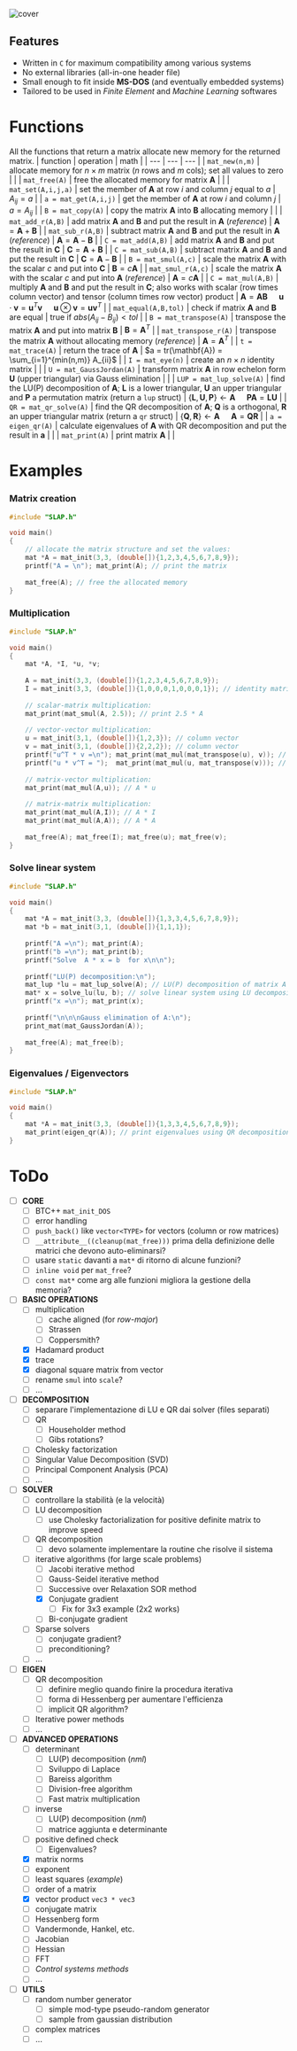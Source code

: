 <!--# SLAP
Simple Linear Algebra Package (SLAP) -->
![cover](doc/cover.png)

## Features
- Written in `C` for maximum compatibility among various systems
- No external libraries (all-in-one header file)
- Small enough to fit inside **MS-DOS** (and eventually embedded systems)
- Tailored to be used in *Finite Element* and *Machine Learning* softwares


# Functions

All the functions that return a matrix allocate new memory for the returned matrix.
| function | operation | math |
| --- | --- | --- |
| `mat_new(n,m)` | allocate memory for $n\times m$ matrix ($n$ rows and $m$ cols); set all values to zero | |
| `mat_free(A)` | free the allocated memory for matrix $\mathbf{A}$ | |
| `mat_set(A,i,j,a)` | set the member of $\mathbf{A}$ at row $i$ and column $j$ equal to $a$ | $A_{ij}=a$ |
| `a = mat_get(A,i,j)` | get the member of $\mathbf{A}$ at row $i$ and column $j$ | $a=A_{ij}$ |
| `B = mat_copy(A)` | copy the matrix $\mathbf{A}$ into $\mathbf{B}$ allocating memory | |
| `mat_add_r(A,B)` | add matrix $\mathbf{A}$ and $\mathbf{B}$ and put the result in $\mathbf{A}$ (_reference_) | $\mathbf{A}=\mathbf{A}+\mathbf{B}$ |
| `mat_sub_r(A,B)` | subtract matrix $\mathbf{A}$ and $\mathbf{B}$ and put the result in $\mathbf{A}$ (_reference_) | $\mathbf{A}=\mathbf{A}-\mathbf{B}$ |
| `C = mat_add(A,B)` | add matrix $\mathbf{A}$ and $\mathbf{B}$ and put the result in $\mathbf{C}$ | $\mathbf{C}=\mathbf{A}+\mathbf{B}$ |
| `C = mat_sub(A,B)` | subtract matrix $\mathbf{A}$ and $\mathbf{B}$ and put the result in $\mathbf{C}$ | $\mathbf{C}=\mathbf{A}-\mathbf{B}$ |
| `B = mat_smul(A,c)` | scale the matrix $\mathbf{A}$ with the scalar $c$ and put into $\mathbf{C}$ | $\mathbf{B}=c\mathbf{A}$ |
| `mat_smul_r(A,c)` | scale the matrix $\mathbf{A}$ with the scalar $c$ and put into $\mathbf{A}$ (_reference_) | $\mathbf{A}=c\mathbf{A}$ |
| `C = mat_mul(A,B)` | multiply $\mathbf{A}$ and $\mathbf{B}$ and put the result in $\mathbf{C}$; also works with scalar (row times column vector) and tensor (column times row vector) product | $\mathbf{A}=\mathbf{A}\mathbf{B}\quad$  $\mathbf{u}\cdot\mathbf{v}=\mathbf{u}^T\mathbf{v}\quad$   $\mathbf{u}\otimes\mathbf{v}=\mathbf{u}\mathbf{v}^T$ |
| `mat_equal(A,B,tol)` | check if matrix $\mathbf{A}$ and $\mathbf{B}$ are equal | true if $abs(A_{ij}-B_{ij}) < tol$ |
| `B = mat_transpose(A)` | transpose the matrix $\mathbf{A}$ and put into matrix $\mathbf{B}$ | $\mathbf{B}=\mathbf{A}^T$ |
| `mat_transpose_r(A)` | transpose the matrix $\mathbf{A}$ without allocating memory (_reference_) | $\mathbf{A}=\mathbf{A}^T$ |
| `t = mat_trace(A)` | return the trace of $\mathbf{A}$ | $a = tr(\mathbf{A}) = \sum_{i=1}^{min(n,m)} A_{ii}$ |
| `I = mat_eye(n)` | create an $n\times n$ identity matrix | |
| `U = mat_GaussJordan(A)` | transform matrix $\mathbf{A}$ in row echelon form $\mathbf{U}$ (upper triangular) via Gauss elimination | |
| `LUP = mat_lup_solve(A)` | find the LU(P) decomposition of $\mathbf{A}$; $\mathbf{L}$ is a lower triangular, $\mathbf{U}$ an upper triangular and $\mathbf{P}$ a permutation matrix (return a `lup` struct) | $\{\mathbf{L},\mathbf{U},\mathbf{P}\}\gets\mathbf{A}\quad$ $\mathbf{P}\mathbf{A}=\mathbf{L}\mathbf{U}$ |
| `QR = mat_qr_solve(A)` | find the QR decomposition of $\mathbf{A}$; $\mathbf{Q}$ is a orthogonal, $\mathbf{R}$ an upper triangular matrix (return a `qr` struct) | $\{\mathbf{Q},\mathbf{R}\}\gets\mathbf{A}\quad$ $\mathbf{A}=\mathbf{Q}\mathbf{R}$ |
| `a = eigen_qr(A)` | calculate eigenvalues of $\mathbf{A}$ with QR decomposition and put the result in $\mathbf{a}$ | |
| `mat_print(A)` | print matrix $\mathbf{A}$ | |



# Examples

### Matrix creation
```C++
#include "SLAP.h"

void main()
{
	// allocate the matrix structure and set the values:
	mat *A = mat_init(3,3, (double[]){1,2,3,4,5,6,7,8,9});
	printf("A = \n"); mat_print(A); // print the matrix
	
	mat_free(A); // free the allocated memory
}
```

### Multiplication
```C++
#include "SLAP.h"

void main()
{
	mat *A, *I, *u, *v;
	
	A = mat_init(3,3, (double[]){1,2,3,4,5,6,7,8,9});
	I = mat_init(3,3, (double[]){1,0,0,0,1,0,0,0,1}); // identity matrix
	
	// scalar-matrix multiplication:
	mat_print(mat_smul(A, 2.5)); // print 2.5 * A
	
	// vector-vector multiplication:
	u = mat_init(3,1, (double[]){1,2,3}); // column vector
	v = mat_init(3,1, (double[]){2,2,2}); // column vector
	printf("u^T * v =\n"); mat_print(mat_mul(mat_transpose(u), v)); // scalar product
	printf("u * v^T = ");  mat_print(mat_mul(u, mat_transpose(v))); // tensor product
	
	// matrix-vector multiplication:
	mat_print(mat_mul(A,u)); // A * u
	
	// matrix-matrix multiplication:
	mat_print(mat_mul(A,I)); // A * I
	mat_print(mat_mul(A,A)); // A * A
	
	mat_free(A); mat_free(I); mat_free(u); mat_free(v);
}
```

### Solve linear system
```C++
#include "SLAP.h"

void main()
{
	mat *A = mat_init(3,3, (double[]){1,3,3,4,5,6,7,8,9});
	mat *b = mat_init(3,1, (double[]){1,1,1});
	
	printf("A =\n"); mat_print(A);
	printf("b =\n"); mat_print(b);
	printf("Solve  A * x = b  for x\n\n");
	
	printf("LU(P) decomposition:\n");
	mat_lup *lu = mat_lup_solve(A); // LU(P) decomposition of matrix A
	mat* x = solve_lu(lu, b); // solve linear system using LU decomposition
	printf("x =\n"); mat_print(x);
	
	printf("\n\n\nGauss elimination of A:\n");
	print_mat(mat_GaussJordan(A));
	
	mat_free(A); mat_free(b);
}
```

### Eigenvalues / Eigenvectors
```C++
#include "SLAP.h"

void main()
{
	mat *A = mat_init(3,3, (double[]){1,3,3,4,5,6,7,8,9});
	mat_print(eigen_qr(A)); // print eigenvalues using QR decomposition
}
```



# ToDo
<!--  v0.2  to  v0.3  -->
- [ ] **CORE**
	- [ ] BTC++ `mat_init_DOS`
	- [ ] error handling
	- [ ] `push_back()` like `vector<TYPE>` for vectors (column or row matrices)
	- [ ] `__attribute__((cleanup(mat_free)))` prima della definizione delle matrici che devono auto-eliminarsi?
	- [ ] usare `static` davanti a `mat*` di ritorno di alcune funzioni?
	- [ ] `inline void` per `mat_free`?
	- [ ] `const mat*` come arg alle funzioni migliora la gestione della memoria?
- [ ] **BASIC OPERATIONS**
	- [ ] multiplication
		- [ ] cache aligned (for _row-major_)
		- [ ] Strassen
		- [ ] Coppersmith?
	- [x] Hadamard product
	- [x] trace
	- [x] diagonal square matrix from vector
	- [ ] rename `smul` into `scale`?
	- [ ] ...
- [ ] **DECOMPOSITION**
	- [ ] separare l'implementazione di LU e QR dai solver (files separati)
	- [ ] QR
		- [ ] Householder method
		- [ ] Gibs rotations?
	- [ ] Cholesky factorization
	- [ ] Singular Value Decomposition (SVD)
	- [ ] Principal Component Analysis (PCA)
	- [ ] ...
- [ ] **SOLVER**
	- [ ] controllare la stabilità (e la velocità)
	- [ ] LU decomposition
		- [ ] use Cholesky factorialization for positive definite matrix to improve speed
	- [ ] QR decomposition
		- [ ] devo solamente implementare la routine che risolve il sistema
	- [ ] iterative algorithms (for large scale problems)
		- [ ] Jacobi iterative method
		- [ ] Gauss-Seidel iterative method
		- [ ] Successive over Relaxation SOR method
		- [x] Conjugate gradient
			- [ ] Fix for 3x3 example (2x2 works)
		- [ ] Bi-conjugate gradient
	- [ ] Sparse solvers
		- [ ] conjugate gradient?
		- [ ] preconditioning?
	- [ ] ...
- [ ] **EIGEN**
	- [ ] QR decomposition
		- [ ] definire meglio quando finire la procedura iterativa
		- [ ] forma di Hessenberg per aumentare l'efficienza
		- [ ] implicit QR algorithm?
	- [ ] Iterative power methods
	- [ ] ...
- [ ] **ADVANCED OPERATIONS**
	- [ ] determinant
		- [ ] LU(P) decomposition (_nml_)
		- [ ] Sviluppo di Laplace
		- [ ] Bareiss algorithm
		- [ ] Division-free algorithm
		- [ ] Fast matrix multiplication
	- [ ] inverse
		- [ ] LU(P) decomposition (_nml_)
		- [ ] matrice aggiunta e determinante
	- [ ] positive defined check
		- [ ] Eigenvalues?
	- [x] matrix norms
	- [ ] exponent
	- [ ] least squares (_example_)
	- [ ] order of a matrix
	- [x] vector product `vec3 * vec3`
	- [ ] conjugate matrix
	- [ ] Hessenberg form
	- [ ] Vandermonde, Hankel, etc.
	- [ ] Jacobian
	- [ ] Hessian
	- [ ] FFT
	- [ ] _Control systems methods_
	- [ ] ...
- [ ] **UTILS**
	- [ ] random number generator
		- [ ] simple mod-type pseudo-random generator
   		- [ ] sample from gaussian distribution
	- [ ] complex matrices
	- [ ] ...

<!--
- [ ] **SOLVER**
	- [ ] iterative algorithms (for large scale problems)
		- [ ] preconditioned conjugate gradients (`pcg`)
		- [ ] least squares (`lsqr`)
		- [ ] minimum residual (`minres`)
		- [ ] symmetric LQ (`symmlq`)
		- [ ] biconjugate gradient (`bicg`)
		- [ ] biconjugate gradient stabilized (`bicgstab`)
		- [ ] conjugate gradient squared (`cgs`)
		- [ ] generalized minimum residual (`gmres`)
		- [ ] quasi-minimal residual (`qmr`)
		- [ ] transpose-free quasi-minimal residual (`tfqmr`)
-->
